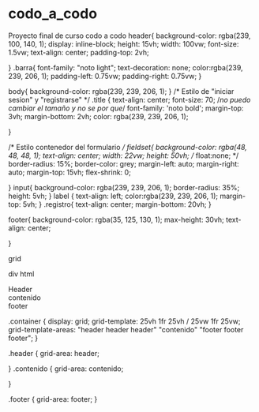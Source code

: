 # codo_a_codo
Proyecto final de curso codo a codo 
header{
    background-color: rgba(239, 100, 140, 1);
    display: inline-block;
    height: 15vh;
    width: 100vw;
    font-size: 1.5vw;
    text-align: center;
    padding-top: 2vh;
    
}
.barra{
    font-family: "noto light";
    text-decoration: none;
    color:rgba(239, 239, 206, 1);
    padding-left: 0.75vw;
    padding-right: 0.75vw;
}

body{
    background-color: rgba(239, 239, 206, 1);
}
/* Estilo de "iniciar sesion" y "registrarse" */
.title { 
    text-align: center;
    font-size: 70; /*no puedo cambiar el tamaño y no se por que*/
    font-family: 'noto bold';
    margin-top: 3vh;
    margin-bottom: 2vh;
    color: rgba(239, 239, 206, 1);

}

/* Estilo contenedor del formulario */
fieldset{
    background-color: rgba(48, 48, 48, 1);
    text-align: center;
    width: 22vw;
    height: 50vh;
    /* float:none; */
    border-radius: 15%;
    border-color: grey;
    margin-left: auto;
    margin-right: auto;
    margin-top: 15vh;
    flex-shrink: 0;
    


}
input{
    background-color: rgba(239, 239, 206, 1);
    border-radius: 35%;
    height: 5vh;
}
label {
    text-align: left;
    color:rgba(239, 239, 206, 1);
    margin-top: 5vh;
}
.registro{
    text-align: center;
    margin-bottom: 20vh;
}


footer{
    background-color: rgba(35, 125, 130, 1);
    max-height: 30vh;
    text-align: center;

}





grid

div html
<section class="container">
        <div class="item header">Header</div>
        <div class="item contenido">contenido</div>
        <div class="item footer">footer</div>
    </section>
    




.container {
    display: grid;
    grid-template: 25vh 1fr 25vh / 25vw 1fr 25vw; 
    grid-template-areas: "header header header"
    "contenido"
    "footer footer footer";
}

.header {
    grid-area: header;
    


}
.contenido {
    grid-area: contenido;

}

.footer {
    grid-area: footer;
}
